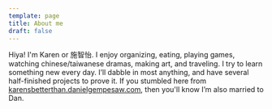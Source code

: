 ```yaml
---
template: page
title: About me
draft: false
---
```

Hiya! I'm Karen or 施智怡. I enjoy organizing, eating, playing games, watching chinese/taiwanese dramas, making art, and traveling. I try to learn something new every day. I’ll dabble in most anything, and have several half-finished projects to prove it. If you stumbled here from [karensbetterthan.danielgempesaw.com](https://karensbetterthan.danielgempesaw.com), then you'll know I’m also married to Dan.
